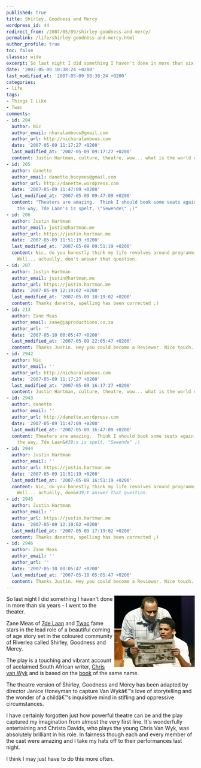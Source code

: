 ```yaml
---
published: true
title: Shirley, Goodness and Mercy
wordpress_id: 44
redirect_from: /2007/05/09/shirley-goodness-and-mercy/
permalink: /life/shirley-goodness-and-mercy.html
author_profile: true
toc: false
classes: wide
excerpt: So last night I did something I haven't done in more than six years - I went to the theater. Zane Meas of 7de Laan and Twac fame stars in the lead role of a beautiful coming of age story set in the coloured community of Riverlea called Shirley, Goodness and Mercy.
date: '2007-05-09 10:38:24 +0200'
last_modified_at: '2007-05-09 08:38:24 +0200'
categories:
- life
tags:
- Things I Like
- Twac
comments:
- id: 204
  author: Nic
  author_email: nharalambous@gmail.com
  author_url: http://nicharalambous.com
  date: '2007-05-09 11:17:27 +0200'
  last_modified_at: '2007-05-09 09:17:27 +0200'
  content: Justin Hartman, culture, theatre, wow... what is the world coming to???
- id: 205
  author: danette
  author_email: danette.booyens@gmail.com
  author_url: http://danette.wordpress.com
  date: '2007-05-09 11:47:09 +0200'
  last_modified_at: '2007-05-09 09:47:09 +0200'
  content: "Theaters are amazing.  Think I should book some seats again ;)\r\n\r\nBy
    the way, 7de Laan's is spelt, \"Sewende\" ;)"
- id: 206
  author: Justin Hartman
  author_email: justin@hartman.me
  author_url: https://justin.hartman.me
  date: '2007-05-09 11:51:19 +0200'
  last_modified_at: '2007-05-09 09:51:19 +0200'
  content: Nic, do you honestly think my life revolves around programming and computers?
    Well... actually, don't answer that question.
- id: 207
  author: Justin Hartman
  author_email: justin@hartman.me
  author_url: https://justin.hartman.me
  date: '2007-05-09 12:19:02 +0200'
  last_modified_at: '2007-05-09 10:19:02 +0200'
  content: Thanks danette, spelling has been corrected ;)
- id: 213
  author: Zane Meas
  author_email: zane@japroductions.co.za
  author_url: ''
  date: '2007-05-10 00:05:47 +0200'
  last_modified_at: '2007-05-09 22:05:47 +0200'
  content: Thanks Justin. Hey you could become a Reviewer. Nice touch.
- id: 2942
  author: Nic
  author_email: ''
  author_url: http://nicharalambous.com
  date: '2007-05-09 11:17:27 +0200'
  last_modified_at: '2007-05-09 16:17:27 +0200'
  content: Justin Hartman, culture, theatre, wow... what is the world coming to???
- id: 2943
  author: danette
  author_email: ''
  author_url: http://danette.wordpress.com
  date: '2007-05-09 11:47:09 +0200'
  last_modified_at: '2007-05-09 16:47:09 +0200'
  content: Theaters are amazing.  Think I should book some seats again ;)<br><br>By
    the way, 7de Laan&#39;s is spelt, "Sewende" ;)
- id: 2944
  author: Justin Hartman
  author_email: ''
  author_url: https://justin.hartman.me
  date: '2007-05-09 11:51:19 +0200'
  last_modified_at: '2007-05-09 16:51:19 +0200'
  content: Nic, do you honestly think my life revolves around programming and computers?
    Well... actually, don&#39;t answer that question.
- id: 2945
  author: Justin Hartman
  author_email: ''
  author_url: https://justin.hartman.me
  date: '2007-05-09 12:19:02 +0200'
  last_modified_at: '2007-05-09 17:19:02 +0200'
  content: Thanks danette, spelling has been corrected ;)
- id: 2946
  author: Zane Meas
  author_email: ''
  author_url: ''
  date: '2007-05-10 00:05:47 +0200'
  last_modified_at: '2007-05-10 05:05:47 +0200'
  content: Thanks Justin. Hey you could become a Reviewer. Nice touch.
---
```

<img src='/assets/images/uploads/2007/05/zane.jpg' alt='Zane Meas and Christo Davids' title='Zane Meas and Christo Davids' align='right' />So last night I did something I haven't done in more than six years - I went to the theater. 

Zane Meas of <a href="http://www.sabc2.co.za/portal/site/sabc2/menuitem.9105f79efb7b713722fb95455401aeb9/">7de Laan</a> and <a href="http://www.twac.co.za">Twac</a> fame stars in the lead role of a beautiful coming of age story set in the coloured community of Riverlea called Shirley, Goodness and Mercy.

The play is a touching and vibrant account of acclaimed South African writer, <a href="http://en.wikipedia.org/wiki/Christopher_van_Wyk">Chris van Wyk</a> and is based on the <a href="http://www.amazon.co.uk/Shirley-Goodness-Mercy-Childhood-Africa/dp/0330444832">book</a> of the same name. 

The theatre version of Shirley, Goodness and Mercy has been adapted by director Janice Honeyman to capture Van Wyk&acirc;&euro;&trade;s love of storytelling and the wonder of a child&acirc;&euro;&trade;s inquisitive mind in stifling and oppressive circumstances.

I have certainly forgotten just how powerful theatre can be and the play captured my imagination from almost the very first line. It's wonderfully entertaining and Christo Davids, who plays the young Chris Van Wyk, was absolutely brilliant in his role. In fairness though each and every member of the cast were amazing and I take my hats off to their performances last night.

I think I may just have to do this more often.
